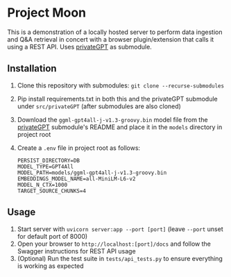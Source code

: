 # Project Moon

This is a demonstration of a locally hosted server to perform data ingestion and Q&A retrieval in concert with a browser plugin/extension that calls it using a REST API. Uses [privateGPT](https://github.com/imartinez/privateGPT) as submodule.

## Installation

1. Clone this repository with submodules: `git clone --recurse-submodules`
2. Pip install requirements.txt in both this and the privateGPT submodule under `src/privateGPT` (after submodules are also cloned)
3. Download the `ggml-gpt4all-j-v1.3-groovy.bin` model file from the [privateGPT](https://github.com/imartinez/privateGPT) submodule's README and place it in the `models` directory in project root
4. Create a `.env` file in project root as follows:

    ```
    PERSIST_DIRECTORY=DB
    MODEL_TYPE=GPT4All
    MODEL_PATH=models/ggml-gpt4all-j-v1.3-groovy.bin
    EMBEDDINGS_MODEL_NAME=all-MiniLM-L6-v2
    MODEL_N_CTX=1000
    TARGET_SOURCE_CHUNKS=4
    ```

## Usage

1. Start server with `uvicorn server:app --port [port]` (leave `--port` unset for default port of 8000)
2. Open your browser to `http://localhost:[port]/docs` and follow the Swagger instructions for REST API usage
3. (Optional) Run the test suite in `tests/api_tests.py` to ensure everything is working as expected
